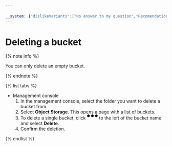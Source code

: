 ```yaml
---

__system: {"dislikeVariants":["No answer to my question","Recomendations didn't help","The content doesn't match title","Other"]}
---
```

# Deleting a bucket

{% note info %}

You can only delete an empty bucket.

{% endnote %}

{% list tabs %}

- Management console
  1. In the management console, select the folder you want to delete a bucket from.
  1. Select **Object Storage**.
This opens a page with a list of buckets.
  1. To delete a single bucket, click ![image](../../../_assets/horizontal-ellipsis.svg) to the left of the bucket name and select **Delete**.
  1. Confirm the deletion.

{% endlist %}

